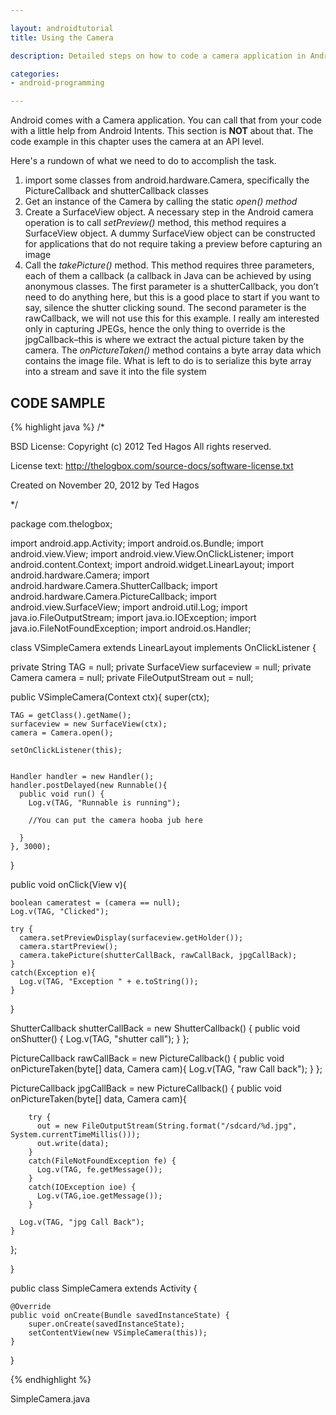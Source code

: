 ```yaml
---

layout: androidtutorial
title: Using the Camera

description: Detailed steps on how to code a camera application in Android. This one does not use android Intents, this really is coding a camera app in Android from scratch

categories:
- android-programming

---
```


Android comes with a Camera application. You can call that from your code with a little help from Android Intents. This section is **NOT** about that. The code example in this chapter uses the camera at an API level. 

Here's a rundown of what we need to do to accomplish the task.

1. import some classes from android.hardware.Camera, specifically the PictureCallback and shutterCallback classes
2. Get an instance of the Camera by calling the static *open() method*
3. Create a SurfaceView object. A necessary step in the Android camera operation is to call *setPreview()* method, this method requires a SurfaceView object. A dummy SurfaceView object can be constructed for applications that do not require taking a preview before capturing an image
4. Call the *takePicture()* method. This method requires three parameters, each of them a callback (a callback in Java can be achieved by using anonymous classes. The first parameter is a shutterCallback, you don’t need to do anything here, but this is a good place to start if you want to say, silence the shutter clicking sound. The second parameter is the rawCallback, we will not use this for this example. I really am interested only in capturing JPEGs, hence the only thing to override is the jpgCallback–this is where we extract the actual picture taken by the camera. The *onPictureTaken()* method contains a byte array data which contains the image file. What is left to do is to serialize this byte array into a stream and save it into the file system

## CODE SAMPLE

{% highlight java %}
/*

BSD License: Copyright (c) 2012 Ted Hagos
All rights reserved.

License text: http://thelogbox.com/source-docs/software-license.txt

Created on November 20, 2012 by Ted Hagos

*/


package com.thelogbox;

import android.app.Activity;
import android.os.Bundle;
import android.view.View;
import android.view.View.OnClickListener;
import android.content.Context;
import android.widget.LinearLayout;
import android.hardware.Camera;
import android.hardware.Camera.ShutterCallback;
import android.hardware.Camera.PictureCallback;
import android.view.SurfaceView;
import android.util.Log;
import java.io.FileOutputStream;
import java.io.IOException;
import java.io.FileNotFoundException;
import android.os.Handler;


class VSimpleCamera extends LinearLayout implements OnClickListener {

  private String TAG = null;
  private SurfaceView surfaceview = null;
  private Camera camera = null;
  private FileOutputStream out = null;

  public VSimpleCamera(Context ctx){
    super(ctx);
    
    TAG = getClass().getName();
    surfaceview = new SurfaceView(ctx);
    camera = Camera.open();

    setOnClickListener(this);


    Handler handler = new Handler();
    handler.postDelayed(new Runnable(){
      public void run() {
        Log.v(TAG, "Runnable is running");

        //You can put the camera hooba jub here
        
      }
    }, 3000);

  }

  public void onClick(View v){

    boolean cameratest = (camera == null);
    Log.v(TAG, "Clicked");
  
    try {
      camera.setPreviewDisplay(surfaceview.getHolder());
      camera.startPreview();
      camera.takePicture(shutterCallBack, rawCallBack, jpgCallBack);
    }
    catch(Exception e){
      Log.v(TAG, "Exception " + e.toString());
    }
  }

  ShutterCallback shutterCallBack = new ShutterCallback() {
    public void onShutter() {
      Log.v(TAG, "shutter call");
    }
  };

  PictureCallback rawCallBack = new PictureCallback() {
    public void onPictureTaken(byte[] data, Camera cam){
      Log.v(TAG, "raw Call back");
    }
  };

  PictureCallback jpgCallBack = new PictureCallback() {
    public void onPictureTaken(byte[] data, Camera cam){

        try {
          out = new FileOutputStream(String.format("/sdcard/%d.jpg", System.currentTimeMillis()));
          out.write(data);
        }
        catch(FileNotFoundException fe) {
          Log.v(TAG, fe.getMessage());
        }
        catch(IOException ioe) {
          Log.v(TAG,ioe.getMessage());
        }

      Log.v(TAG, "jpg Call Back");
    }
  };

}

public class SimpleCamera extends Activity {

    @Override
    public void onCreate(Bundle savedInstanceState) {
        super.onCreate(savedInstanceState);
        setContentView(new VSimpleCamera(this));
    }
}

{% endhighlight %}
<div id='lst'>SimpleCamera.java</div>
